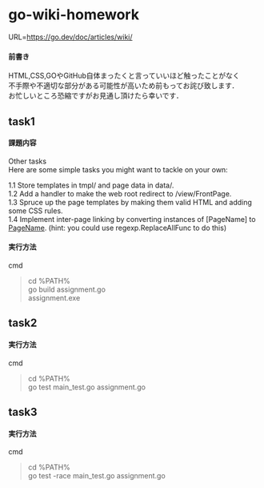 # go-wiki-homework

URL=https://go.dev/doc/articles/wiki/  
#### 前書き  
HTML,CSS,GOやGitHub自体まったくと言っていいほど触ったことがなく  
不手際や不適切な部分がある可能性が高いため前もってお詫び致します．  
お忙しいところ恐縮ですがお見通し頂けたら幸いです．  

## task1

#### 課題内容  
Other tasks  
Here are some simple tasks you might want to tackle on your own:  

1.1 Store templates in tmpl/ and page data in data/.  
1.2 Add a handler to make the web root redirect to /view/FrontPage.  
1.3 Spruce up the page templates by making them valid HTML and adding some CSS rules.  
1.4 Implement inter-page linking by converting instances of [PageName] to
<a href="/view/PageName">PageName</a>. (hint: you could use regexp.ReplaceAllFunc to do this)  

#### 実行方法  
cmd 
>cd %PATH%  
>go build assignment.go  
>assignment.exe  

## task2
#### 実行方法  
cmd  
>cd %PATH%  
>go test main_test.go assignment.go  

## task3
#### 実行方法  
cmd  
>cd %PATH%  
>go test -race main_test.go assignment.go  
